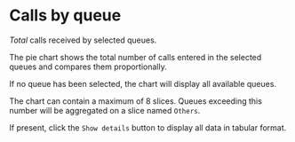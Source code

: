 # Calls by queue

*Total* calls received by selected queues.

The pie chart shows the total number of calls entered in the selected queues
and compares them proportionally.

If no queue has been selected, the chart will display all available queues.

The chart can contain a maximum of 8 slices. Queues exceeding this number will be 
aggregated on a slice named ``Others``.

If present, click the ``Show details`` button to display all data in tabular format.
